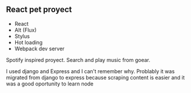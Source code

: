 

## React pet proyect
- React
- Alt (Flux)
- Stylus
- Hot loading
- Webpack dev server

Spotify inspired proyect. Search and play music from goear.

I used django and Express and I can't remember why. Problably it was migrated from django to express because scraping content is easier and it was a good oportunity to learn node


